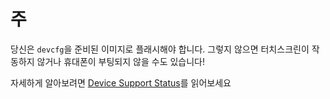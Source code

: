 주
======================

당신은 `devcfg`을 준비된 이미지로 플래시해야 합니다. 그렇지 않으면 터치스크린이 작동하지 않거나 휴대폰이 부팅되지 않을 수도 있습니다!

 자세하게 알아보려면 [Device Support Status](en/windows/state-frame.html)를 읽어보세요
